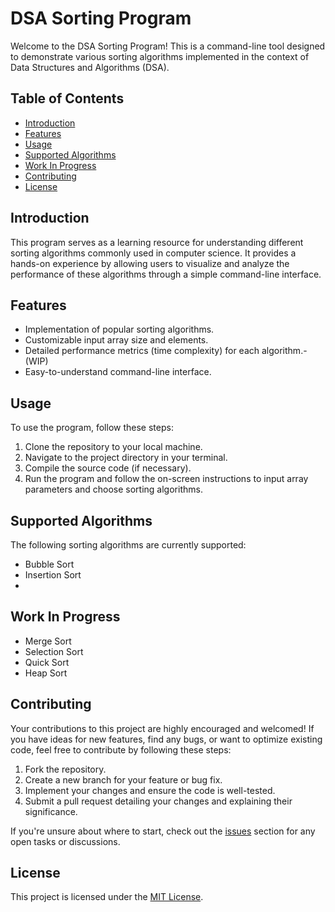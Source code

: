 # DSA Sorting Program

Welcome to the DSA Sorting Program! This is a command-line tool designed to demonstrate various sorting algorithms implemented in the context of Data Structures and Algorithms (DSA).

## Table of Contents
- [Introduction](#introduction)
- [Features](#features)
- [Usage](#usage)
- [Supported Algorithms](#supported-algorithms)
- [Work In Progress](#work-in-progress)
- [Contributing](#contributing)
- [License](#license)

## Introduction
This program serves as a learning resource for understanding different sorting algorithms commonly used in computer science. It provides a hands-on experience by allowing users to visualize and analyze the performance of these algorithms through a simple command-line interface.

## Features
- Implementation of popular sorting algorithms.
- Customizable input array size and elements.
- Detailed performance metrics (time complexity) for each algorithm.-(WIP)
- Easy-to-understand command-line interface.

## Usage
To use the program, follow these steps:
1. Clone the repository to your local machine.
2. Navigate to the project directory in your terminal.
3. Compile the source code (if necessary).
4. Run the program and follow the on-screen instructions to input array parameters and choose sorting algorithms.


## Supported Algorithms
The following sorting algorithms are currently supported:
- Bubble Sort
- Insertion Sort
- 
## Work In Progress
- Merge Sort
- Selection Sort
- Quick Sort
- Heap Sort

## Contributing
Your contributions to this project are highly encouraged and welcomed! If you have ideas for new features, find any bugs, or want to optimize existing code, feel free to contribute by following these steps:
1. Fork the repository.
2. Create a new branch for your feature or bug fix.
3. Implement your changes and ensure the code is well-tested.
4. Submit a pull request detailing your changes and explaining their significance.

If you're unsure about where to start, check out the [issues](https://github.com/micwise17/dsa-sortings/issues) section for any open tasks or discussions.

## License
This project is licensed under the [MIT License](LICENSE).
